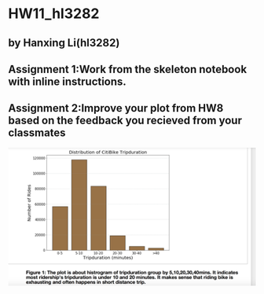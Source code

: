 # HW11_hl3282
## by Hanxing Li(hl3282)
## Assignment 1:Work from the skeleton notebook with inline instructions.

## Assignment 2:Improve your plot from HW8 based on the feedback you recieved from your classmates

![](https://github.com/Hancylee525/PUI2018_hl3282/blob/master/HW11_hl3282/plot%20improvement.png)
